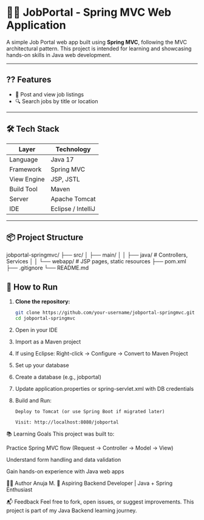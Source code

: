 ﻿# 🧑‍💼 JobPortal - Spring MVC Web Application

A simple Job Portal web app built using **Spring MVC**, following the MVC architectural pattern. This project is intended for learning and showcasing hands-on skills in Java web development.

---

## ?? Features

- 💼 Post and view job listings
- 🔍 Search jobs by title or location

---

## 🛠 Tech Stack

| Layer         | Technology         |
|---------------|--------------------|
| Language      | Java 17            |
| Framework     | Spring MVC         |
| View Engine   | JSP, JSTL          |
| Build Tool    | Maven              |
| Server        | Apache Tomcat      |
| IDE           | Eclipse / IntelliJ |

---

## 📦 Project Structure
jobportal-springmvc/
├── src/
│ ├── main/
│ │ ├── java/ # Controllers, Services
│ │ └── webapp/ # JSP pages, static resources
├── pom.xml
├── .gitignore
└── README.md

## 🧪 How to Run

1. **Clone the repository:**

   ```bash
   git clone https://github.com/your-username/jobportal-springmvc.git
   cd jobportal-springmvc

2. Open in your IDE

3. Import as a Maven project

4. If using Eclipse: Right-click → Configure → Convert to Maven Project

5. Set up your database

6. Create a database (e.g., jobportal)

7. Update application.properties or spring-servlet.xml with DB credentials

8. Build and Run:

       Deploy to Tomcat (or use Spring Boot if migrated later)

       Visit: http://localhost:8080/jobportal


📚 Learning Goals
This project was built to:

Practice Spring MVC flow (Request → Controller → Model → View)

Understand form handling and data validation

Gain hands-on experience with Java web apps

🙋‍♀️ Author
Anuja M.
💼 Aspiring Backend Developer | Java + Spring Enthusiast

📬 Feedback
Feel free to fork, open issues, or suggest improvements.
This project is part of my Java Backend learning journey.
